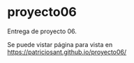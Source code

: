 # proyecto06
Entrega de proyecto 06.

Se puede vistar página para vista en https://patriciosant.github.io/proyecto06/
